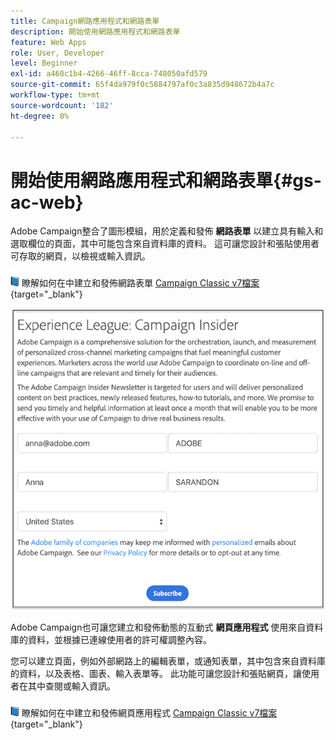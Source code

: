 ```yaml
---
title: Campaign網路應用程式和網路表單
description: 開始使用網路應用程式和網路表單
feature: Web Apps
role: User, Developer
level: Beginner
exl-id: a460c1b4-4266-46ff-8cca-748050afd579
source-git-commit: 65f4da979f0c5884797af0c3a835d948672b4a7c
workflow-type: tm+mt
source-wordcount: '182'
ht-degree: 0%

---
```


# 開始使用網路應用程式和網路表單{#gs-ac-web}

Adobe Campaign整合了圖形模組，用於定義和發佈 **網路表單** 以建立具有輸入和選取欄位的頁面，其中可能包含來自資料庫的資料。 這可讓您設計和張貼使用者可存取的網頁，以檢視或輸入資訊。

![](../assets/do-not-localize/book.png) 瞭解如何在中建立和發佈網路表單 [Campaign Classic v7檔案](https://experienceleague.adobe.com/docs/campaign-classic/using/designing-content/web-forms/about-web-forms.html#designing-content){target="_blank"}

![](assets/sample.png)

Adobe Campaign也可讓您建立和發佈動態的互動式 **網頁應用程式** 使用來自資料庫的資料，並根據已連線使用者的許可權調整內容。

您可以建立頁面，例如外部網路上的編輯表單，或通知表單，其中包含來自資料庫的資料，以及表格、圖表、輸入表單等。 此功能可讓您設計和張貼網頁，讓使用者在其中查閱或輸入資訊。

![](../assets/do-not-localize/book.png) 瞭解如何在中建立和發佈網頁應用程式 [Campaign Classic v7檔案](https://experienceleague.adobe.com/docs/campaign-classic/using/designing-content/web-applications/about-web-applications.html#designing-content){target="_blank"}
